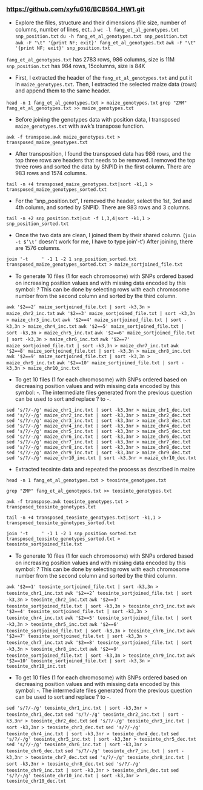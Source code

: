 ### https://github.com/xyfu616/BCB564_HW1.git

- Explore the files, structure and their dimensions (ﬁle size, number of columns, number of lines, ect...)
`wc -l fang_et_al_genotypes.txt snp_position.txt`
`du -h fang_et_al_genotypes.txt snp_position.txt`
`awk -F "\t" '{print NF; exit}' fang_et_al_genotypes.txt`
`awk -F "\t" '{print NF; exit}' snp_position.txt`

`fang_et_al_genotypes.txt` has 2783 rows, 986 columns, size is 11M
`snp_position.txt` has 984 rows, 15columns, size is 84K

- First, I extracted the header of the `fang_et_al_genotypes.txt` and put it in `maize_genotypes.txt`. Then, I extracted the selected maize data (rows) and append them to the same header.

`head -n 1 fang_et_al_genotypes.txt > maize_genotypes.txt`
`grep "ZMM" fang_et_al_genotypes.txt >> maize_genotypes.txt`

- Before joining the genotypes data with position data, I transposed `maize_genotypes.txt` with awk’s transpose function.

`awk -f transpose.awk maize_genotypes.txt > transposed_maize_genotypes.txt`

- After transposition, I found the transposed data has 986 rows, and the top three rows are headers that needs to be removed. I removed the top three rows and sorted the data by SNPID in the first column. There are 983 rows and 1574 columns.

`tail -n +4 transposed_maize_genotypes.txt|sort -k1,1 > transposed_maize_genotypes_sorted.txt`

- For the ”snp_position.txt”, I removed the header, select the 1st, 3rd and 4th column, and sorted by SNPID. There are 983 rows and 3 columns.

`tail -n +2 snp_position.txt|cut -f 1,3,4|sort -k1,1 > snp_position_sorted.txt`

- Once the two data are clean, I joined them by their shared column. (`join -t $’\t’` doesn’t work for me, I have to type join<Spc>'-t<Ctrl-v><Tab>’) After joining, there are 1576 columns.

`join '-t     ' -1 1 -2 1 snp_position_sorted.txt transposed_maize_genotypes_sorted.txt > maize_sortjoined_file.txt`

- To generate 10 ﬁles (1 for each chromosome) with SNPs ordered based on increasing position values and with missing data encoded by this symbol: ? This can be done by selecting rows with each chromosome number from the second column and sorted by the third column.

`awk '$2==2’ maize_sortjoined_file.txt | sort -k3,3n > maize_chr2_inc.txt`
`awk '$2==3' maize_sortjoined_file.txt | sort -k3,3n > maize_chr3_inc.txt`
`awk '$2==4' maize_sortjoined_file.txt | sort -k3,3n > maize_chr4_inc.txt`
`awk '$2==5' maize_sortjoined_file.txt | sort -k3,3n > maize_chr5_inc.txt`
`awk '$2==6' maize_sortjoined_file.txt | sort -k3,3n > maize_chr6_inc.txt`
`awk '$2==7' maize_sortjoined_file.txt | sort -k3,3n > maize_chr7_inc.txt`
`awk '$2==8' maize_sortjoined_file.txt | sort -k3,3n > maize_chr8_inc.txt`
`awk '$2==9' maize_sortjoined_file.txt | sort -k3,3n > maize_chr9_inc.txt`
`awk '$2==10' maize_sortjoined_file.txt | sort -k3,3n > maize_chr10_inc.txt`

- To get 10 files (1 for each chromosome) with SNPs ordered based on decreasing position values and with missing data encoded by this symbol: -. The intermediate files generated from the previous question can be used to sort and replace ? to -.

`sed 's/?/-/g' maize_chr1_inc.txt | sort -k3,3nr > maize_chr1_dec.txt`
`sed 's/?/-/g' maize_chr2_inc.txt | sort -k3,3nr > maize_chr2_dec.txt`
`sed 's/?/-/g' maize_chr3_inc.txt | sort -k3,3nr > maize_chr3_dec.txt`
`sed 's/?/-/g' maize_chr4_inc.txt | sort -k3,3nr > maize_chr4_dec.txt`
`sed 's/?/-/g' maize_chr5_inc.txt | sort -k3,3nr > maize_chr5_dec.txt`
`sed 's/?/-/g' maize_chr6_inc.txt | sort -k3,3nr > maize_chr6_dec.txt`
`sed 's/?/-/g' maize_chr7_inc.txt | sort -k3,3nr > maize_chr7_dec.txt`
`sed 's/?/-/g' maize_chr8_inc.txt | sort -k3,3nr > maize_chr8_dec.txt`
`sed 's/?/-/g' maize_chr9_inc.txt | sort -k3,3nr > maize_chr9_dec.txt`
`sed 's/?/-/g' maize_chr10_inc.txt | sort -k3,3nr > maize_chr10_dec.txt`

- Extracted teosinte data and repeated the process as described in maize

`head -n 1 fang_et_al_genotypes.txt > teosinte_genotypes.txt`

`grep "ZMP" fang_et_al_genotypes.txt >> teosinte_genotypes.txt`

`awk -f transpose.awk teosinte_genotypes.txt > transposed_teosinte_genotypes.txt`

`tail -n +4 transposed_teosinte_genotypes.txt|sort -k1,1 > transposed_teosinte_genotypes_sorted.txt`


`join '-t     ' -1 1 -2 1 snp_position_sorted.txt transposed_teosinte_genotypes_sorted.txt > teosinte_sortjoined_file.txt`

- To generate 10 ﬁles (1 for each chromosome) with SNPs ordered based on increasing position values and with missing data encoded by this symbol: ? This can be done by selecting rows with each chromosome number from the second column and sorted by the third column.

`awk '$2==1' teosinte_sortjoined_file.txt | sort -k3,3n > teosinte_chr1_inc.txt`
`awk '$2==2’ teosinte_sortjoined_file.txt | sort -k3,3n > teosinte_chr2_inc.txt`
`awk '$2==3' teosinte_sortjoined_file.txt | sort -k3,3n > teosinte_chr3_inc.txt`
`awk '$2==4' teosinte_sortjoined_file.txt | sort -k3,3n > teosinte_chr4_inc.txt`
`awk '$2==5' teosinte_sortjoined_file.txt | sort -k3,3n > teosinte_chr5_inc.txt`
`awk '$2==6' teosinte_sortjoined_file.txt | sort -k3,3n > teosinte_chr6_inc.txt`
`awk '$2==7' teosinte_sortjoined_file.txt | sort -k3,3n > teosinte_chr7_inc.txt`
`awk '$2==8' teosinte_sortjoined_file.txt | sort -k3,3n > teosinte_chr8_inc.txt`
`awk '$2==9' teosinte_sortjoined_file.txt | sort -k3,3n > teosinte_chr9_inc.txt`
`awk '$2==10' teosinte_sortjoined_file.txt | sort -k3,3n > teosinte_chr10_inc.txt`

- To get 10 files (1 for each chromosome) with SNPs ordered based on decreasing position values and with missing data encoded by this symbol: -. The intermediate files generated from the previous question can be used to sort and replace ? to -.

`sed 's/?/-/g' teosinte_chr1_inc.txt | sort -k3,3nr > teosinte_chr1_dec.txt`
`sed 's/?/-/g' teosinte_chr2_inc.txt | sort -k3,3nr > teosinte_chr2_dec.txt`
`sed 's/?/-/g' teosinte_chr3_inc.txt | sort -k3,3nr > teosinte_chr3_dec.txt`
`sed 's/?/-/g' teosinte_chr4_inc.txt | sort -k3,3nr > teosinte_chr4_dec.txt`
`sed 's/?/-/g' teosinte_chr5_inc.txt | sort -k3,3nr > teosinte_chr5_dec.txt`
`sed 's/?/-/g' teosinte_chr6_inc.txt | sort -k3,3nr > teosinte_chr6_dec.txt`
`sed 's/?/-/g' teosinte_chr7_inc.txt | sort -k3,3nr > teosinte_chr7_dec.txt`
`sed 's/?/-/g' teosinte_chr8_inc.txt | sort -k3,3nr > teosinte_chr8_dec.txt`
`sed 's/?/-/g' teosinte_chr9_inc.txt | sort -k3,3nr > teosinte_chr9_dec.txt`
`sed 's/?/-/g' teosinte_chr10_inc.txt | sort -k3,3nr > teosinte_chr10_dec.txt`
